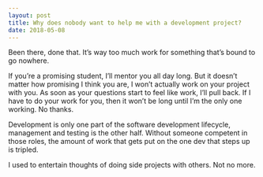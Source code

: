 ```yaml
---
layout: post
title: Why does nobody want to help me with a development project?
date: 2018-05-08
---
```


<p>Been there, done that. It’s way too much work for something that’s bound to go nowhere.</p><p>If you’re a promising student, I’ll mentor you all day long. But it doesn’t matter how promising I think you are, I won’t actually work on your project with you. As soon as your questions start to feel like work, I’ll pull back. If I have to do your work for you, then it won’t be long until I’m the only one working. No thanks.</p><p>Development is only one part of the software development lifecycle, management and testing is the other half. Without someone competent in those roles, the amount of work that gets put on the one dev that steps up is tripled.</p><p>I used to entertain thoughts of doing side projects with others. Not no more.</p>
